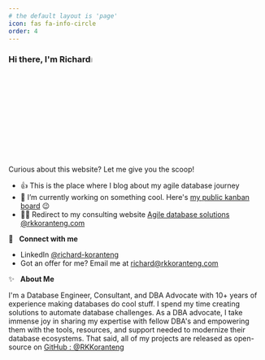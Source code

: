 ```yaml
---
# the default layout is 'page'
icon: fas fa-info-circle
order: 4
---
```


### Hi there, I'm Richard<a href="https://rkkoranteng.com/" target="blank"><img src="https://media.giphy.com/media/hvRJCLFzcasrR4ia7z/giphy.gif" width="5%"></a>

Curious about this website? Let me give you the scoop!
* 👍  This is the place where I blog about my agile database journey 
* 🔭  I’m currently working on something cool. Here's [my public kanban board](https://github.com/users/RKKoranteng/projects/23) 😉
* 👨‍💻  Redirect to my consulting website <a href="https://rkkoranteng.com" target="blank">Agile database solutions @rkkoranteng.com</a>

<!-- 📘 &nbsp;**Latest Blog Posts** -->

🔗 &nbsp; **Connect with me**
* LinkedIn <a href="https://www.linkedin.com/in/richard-koranteng" target="blank">@richard-koranteng</a>
* Got an offer for me? Email me at [richard@rkkoranteng.com](mailto:richard@rkkoranteng.com)

✨ &nbsp; **About Me**

I'm a Database Engineer, Consultant, and DBA Advocate with 10+ years of experience making databases do cool stuff. I spend my time creating solutions to automate database challenges. As a DBA advocate, I take immense joy in sharing my expertise with fellow DBA's and empowering them with the tools, resources, and support needed to modernize their database ecosystems. That said, all of my projects are released as open-source on [GitHub : @RKKoranteng](https://github.com/RKKoranteng)